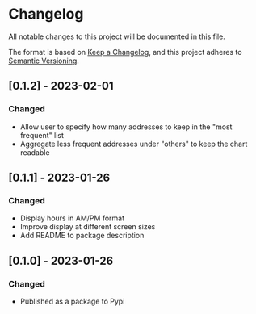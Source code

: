 # Changelog

All notable changes to this project will be documented in this file.

The format is based on [Keep a Changelog](https://keepachangelog.com/en/1.0.0/),
and this project adheres to [Semantic Versioning](https://semver.org/spec/v2.0.0.html).

## [0.1.2] - 2023-02-01

### Changed

- Allow user to specify how many addresses to keep in the "most frequent" list
- Aggregate less frequent addresses under "others" to keep the chart readable
## [0.1.1] - 2023-01-26

### Changed

- Display hours in AM/PM format
- Improve display at different screen sizes
- Add README to package description

## [0.1.0] - 2023-01-26

### Changed

- Published as a package to Pypi

